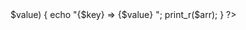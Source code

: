 <?php 

$arr = array(1, 2, 3, 4);
foreach ($arr as &$value) {
    $value = $value * 2;
}

foreach ($arr as $key => $value) {
    echo "{$key} => {$value} ";
    print_r($arr);
}

?>
